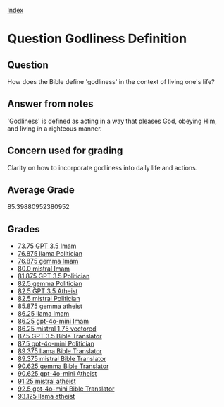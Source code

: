 
[Index](../../index.md)
# Question Godliness Definition
## Question
How does the Bible define 'godliness' in the context of living one's life?

## Answer from notes
'Godliness' is defined as acting in a way that pleases God, obeying Him, and living in a righteous manner.

## Concern used for grading
Clarity on how to incorporate godliness into daily life and actions.

## Average Grade
85.39880952380952

## Grades
 * [73.75 GPT 3.5 Imam](../answers/GPT_3.5_Imam/Godliness_Definition.md)
 * [76.875 llama Politician](../answers/llama_Politician/Godliness_Definition.md)
 * [76.875 gemma Imam](../answers/gemma_Imam/Godliness_Definition.md)
 * [80.0 mistral Imam](../answers/mistral_Imam/Godliness_Definition.md)
 * [81.875 GPT 3.5 Politician](../answers/GPT_3.5_Politician/Godliness_Definition.md)
 * [82.5 gemma Politician](../answers/gemma_Politician/Godliness_Definition.md)
 * [82.5 GPT 3.5 Atheist](../answers/GPT_3.5_Atheist/Godliness_Definition.md)
 * [82.5 mistral Politician](../answers/mistral_Politician/Godliness_Definition.md)
 * [85.875 gemma atheist](../answers/gemma_atheist/Godliness_Definition.md)
 * [86.25 llama Imam](../answers/llama_Imam/Godliness_Definition.md)
 * [86.25 gpt-4o-mini Imam](../answers/gpt-4o-mini_Imam/Godliness_Definition.md)
 * [86.25 mistral 1.75 vectored](../answers/mistral_1.75_vectored/Godliness_Definition.md)
 * [87.5 GPT 3.5 Bible Translator](../answers/GPT_3.5_Bible_Translator/Godliness_Definition.md)
 * [87.5 gpt-4o-mini Politician](../answers/gpt-4o-mini_Politician/Godliness_Definition.md)
 * [89.375 llama Bible Translator](../answers/llama_Bible_Translator/Godliness_Definition.md)
 * [89.375 mistral Bible Translator](../answers/mistral_Bible_Translator/Godliness_Definition.md)
 * [90.625 gemma Bible Translator](../answers/gemma_Bible_Translator/Godliness_Definition.md)
 * [90.625 gpt-4o-mini Atheist](../answers/gpt-4o-mini_Atheist/Godliness_Definition.md)
 * [91.25 mistral atheist](../answers/mistral_atheist/Godliness_Definition.md)
 * [92.5 gpt-4o-mini Bible Translator](../answers/gpt-4o-mini_Bible_Translator/Godliness_Definition.md)
 * [93.125 llama atheist](../answers/llama_atheist/Godliness_Definition.md)
